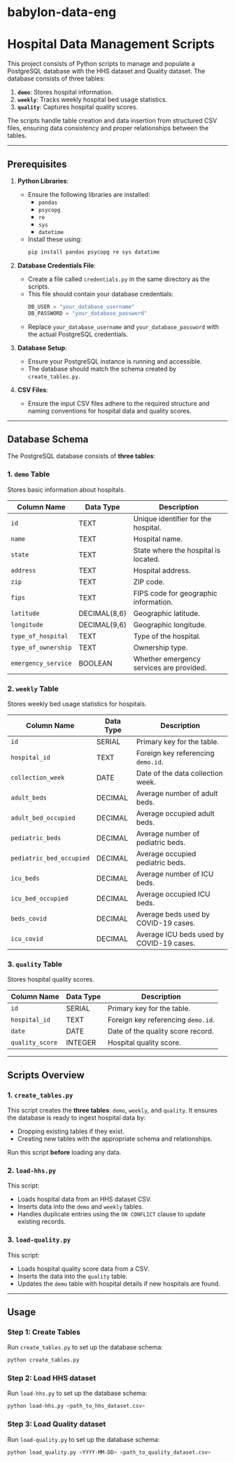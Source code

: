 # babylon-data-eng

# **Hospital Data Management Scripts**

This project consists of Python scripts to manage and populate a PostgreSQL database with the HHS dataset and Quality dataset. The database consists of three tables:


1. **`demo`**: Stores hospital information.
2. **`weekly`**: Tracks weekly hospital bed usage statistics.
3. **`quality`**: Captures hospital quality scores.

The scripts handle table creation and data insertion from structured CSV files, ensuring data consistency and proper relationships between the tables.

---

## **Prerequisites**
1. **Python Libraries**:
   - Ensure the following libraries are installed:
     - `pandas`
     - `psycopg`
     - `re`
     - `sys`
     - `datetime`
   - Install these using:
     ```bash
     pip install pandas psycopg re sys datatime 
     ```

2. **Database Credentials File**:
   - Create a file called `credentials.py` in the same directory as the scripts.
   - This file should contain your database credentials:
     ```python
     DB_USER = "your_database_username"
     DB_PASSWORD = "your_database_password"
     ```
   - Replace `your_database_username` and `your_database_password` with the actual PostgreSQL credentials.

3. **Database Setup**:
   - Ensure your PostgreSQL instance is running and accessible.
   - The database should match the schema created by `create_tables.py`.

4. **CSV Files**:
   - Ensure the input CSV files adhere to the required structure and naming conventions for hospital data and quality scores.

---

## **Database Schema**

The PostgreSQL database consists of **three tables**:

### 1. **`demo` Table**
Stores basic information about hospitals.

| Column Name        | Data Type    | Description                         |
|--------------------|--------------|-------------------------------------|
| `id`               | TEXT         | Unique identifier for the hospital. |
| `name`             | TEXT         | Hospital name.                      |
| `state`            | TEXT         | State where the hospital is located.|
| `address`          | TEXT         | Hospital address.                   |
| `zip`              | TEXT         | ZIP code.                           |
| `fips`             | TEXT         | FIPS code for geographic information.|
| `latitude`         | DECIMAL(8,6) | Geographic latitude.                |
| `longitude`        | DECIMAL(9,6) | Geographic longitude.               |
| `type_of_hospital` | TEXT         | Type of the hospital.               |
| `type_of_ownership`| TEXT         | Ownership type.                     |
| `emergency_service`| BOOLEAN      | Whether emergency services are provided.|

### 2. **`weekly` Table**
Stores weekly bed usage statistics for hospitals.

| Column Name            | Data Type    | Description                          |
|------------------------|--------------|--------------------------------------|
| `id`                   | SERIAL       | Primary key for the table.           |
| `hospital_id`          | TEXT         | Foreign key referencing `demo.id`.   |
| `collection_week`      | DATE         | Date of the data collection week.    |
| `adult_beds`           | DECIMAL      | Average number of adult beds.        |
| `adult_bed_occupied`   | DECIMAL      | Average occupied adult beds.         |
| `pediatric_beds`       | DECIMAL      | Average number of pediatric beds.    |
| `pediatric_bed_occupied`| DECIMAL     | Average occupied pediatric beds.     |
| `icu_beds`             | DECIMAL      | Average number of ICU beds.          |
| `icu_bed_occupied`     | DECIMAL      | Average occupied ICU beds.           |
| `beds_covid`           | DECIMAL      | Average beds used by COVID-19 cases. |
| `icu_covid`            | DECIMAL      | Average ICU beds used by COVID-19 cases.|

### 3. **`quality` Table**
Stores hospital quality scores.

| Column Name       | Data Type    | Description                          |
|-------------------|--------------|--------------------------------------|
| `id`              | SERIAL       | Primary key for the table.           |
| `hospital_id`     | TEXT         | Foreign key referencing `demo.id`.   |
| `date`            | DATE         | Date of the quality score record.    |
| `quality_score`   | INTEGER      | Hospital quality score.              |

---

## **Scripts Overview**

### 1. **`create_tables.py`**
This script creates the **three tables**: `demo`, `weekly`, and `quality`. It ensures the database is ready to ingest hospital data by:
- Dropping existing tables if they exist.
- Creating new tables with the appropriate schema and relationships.

Run this script **before** loading any data.

### 2. **`load-hhs.py`**
This script:
- Loads hospital data from an HHS dataset CSV.
- Inserts data into the `demo` and `weekly` tables.
- Handles duplicate entries using the `ON CONFLICT` clause to update existing records.

### 3. **`load-quality.py`**
This script:
- Loads hospital quality score data from a CSV.
- Inserts the data into the `quality` table.
- Updates the `demo` table with hospital details if new hospitals are found.

---

## **Usage**

### Step 1: Create Tables
Run `create_tables.py` to set up the database schema:
```bash
python create_tables.py
```

### Step 2: Load HHS dataset 
Run `load-hhs.py` to set up the database schema:
```bash
python load-hhs.py <path_to_hhs_dataset.csv>
```

### Step 3: Load Quality dataset 
Run `load-quality.py` to set up the database schema:
```bash
python load_quality.py <YYYY-MM-DD> <path_to_quality_dataset.csv>
```

